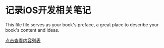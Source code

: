 # 记录iOS开发相关笔记

This file file serves as your book's preface, a great place to describe your book's content and ideas.

[点击查看内容列表](SUMMARY.md)